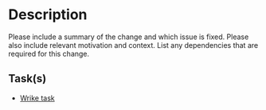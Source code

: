 # Description
Please include a summary of the change and which issue is fixed. Please also include relevant motivation and context. List any dependencies that are required for this change.

## Task(s)
* [Wrike task](link)